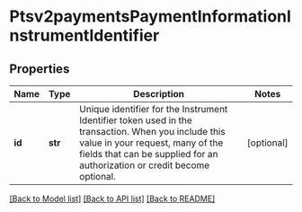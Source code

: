 # Ptsv2paymentsPaymentInformationInstrumentIdentifier

## Properties
Name | Type | Description | Notes
------------ | ------------- | ------------- | -------------
**id** | **str** | Unique identifier for the Instrument Identifier token used in the transaction. When you include this value in your request, many of the fields that can be supplied for an authorization or credit become optional.  | [optional] 

[[Back to Model list]](../README.md#documentation-for-models) [[Back to API list]](../README.md#documentation-for-api-endpoints) [[Back to README]](../README.md)


